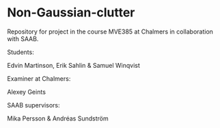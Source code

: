 # Non-Gaussian-clutter
Repository for project in the course MVE385 at Chalmers in collaboration with SAAB.

Students:

Edvin Martinson, Erik Sahlin & Samuel Winqvist 

Examiner at Chalmers: 

Alexey Geints

SAAB supervisors: 

Mika Persson & Andréas Sundström
